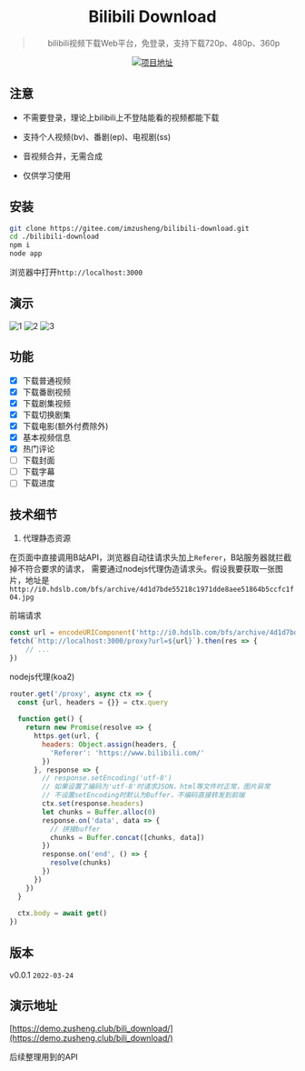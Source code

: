 <div align="center">
  <h1>Bilibili Download</h1>
  <blockquote>bilibili视频下载Web平台，免登录，支持下载720p、480p、360p</blockquote>
</div>

<p align="center">
    <a href="https://demo.zusheng.club/bili_download/">
        <img src="https://img.shields.io/badge/项目地址-demo.zusheng.club/bili_download-green.svg?style=flat-square" alt="项目地址">
    </a>
</p>

## 注意

* 不需要登录，理论上bilibili上不登陆能看的视频都能下载

* 支持个人视频(bv)、番剧(ep)、电视剧(ss)

* 音视频合并，无需合成

* 仅供学习使用

## 安装

```bash
git clone https://gitee.com/imzusheng/bilibili-download.git
cd ./bilibili-download
npm i
node app
```

浏览器中打开`http://localhost:3000`

## 演示

![1](./screenshots/02.png)
![2](./screenshots/03.png)
![3](./screenshots/01.png)

## 功能

* [x] 下载普通视频
* [x] 下载番剧视频
* [x] 下载剧集视频
* [x] 下载切换剧集
* [x] 下载电影(额外付费除外)
* [x] 基本视频信息
* [x] 热门评论
* [ ] 下载封面
* [ ] 下载字幕
* [ ] 下载进度

## 技术细节
1. 代理静态资源

在页面中直接调用B站API，浏览器自动往请求头加上`Referer`，B站服务器就拦截掉不符合要求的请求，
需要通过nodejs代理伪造请求头。假设我要获取一张图片，地址是`http://i0.hdslb.com/bfs/archive/4d1d7bde55218c1971dde8aee51864b5ccfc1f04.jpg`

前端请求

```javascript
const url = encodeURIComponent('http://i0.hdslb.com/bfs/archive/4d1d7bde55218c1971dde8aee51864b5ccfc1f04.jpg')
fetch(`http://localhost:3000/proxy?url=${url}`).then(res => {
    // ...
})
```

nodejs代理(koa2)

```javascript
router.get('/proxy', async ctx => {
  const {url, headers = {}} = ctx.query
  
  function get() {
    return new Promise(resolve => {
      https.get(url, {
        headers: Object.assign(headers, {
          'Referer': 'https://www.bilibili.com/'
        })
      }, response => {
        // response.setEncoding('utf-8')
        // 如果设置了编码为'utf-8'时请求JSON，html等文件时正常，图片异常
        // 不设置setEncoding时默认为Buffer，不编码直接转发到前端
        ctx.set(response.headers)
        let chunks = Buffer.alloc(0)
        response.on('data', data => {
          // 拼接buffer
          chunks = Buffer.concat([chunks, data])
        })
        response.on('end', () => {
          resolve(chunks)
        })
      })
    })
  }
  
  ctx.body = await get()
})
```

## 版本

v0.0.1 `2022-03-24`

## 演示地址

[https://demo.zusheng.club/bili_download/](https://demo.zusheng.club/bili_download/)

后续整理用到的API

